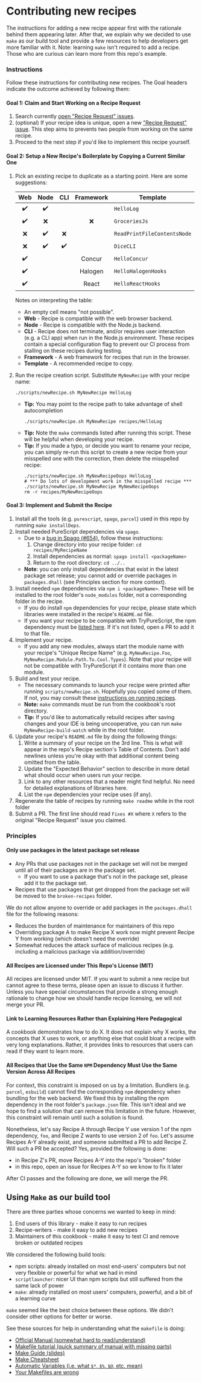 # Contributing new recipes

The instructions for adding a new recipe appear first with the rationale behind them appearing later. After that, we explain why we decided to use `make` as our build tool and provide a few resources to help developers get more familiar with it. Note: learning `make` isn't required to add a recipe. Those who are curious can learn more from this repo's example.

### Instructions

Follow these instructions for contributing new recipes. The Goal headers indicate the outcome achieved by following them:

#### Goal 1: Claim and Start Working on a Recipe Request

1. Search currently [open "Recipe Request" issues](https://github.com/JordanMartinez/purescript-cookbook/issues?q=is%3Aissue+is%3Aopen+label%3Arecipe-request).
1. (optional) If your recipe idea is unique, open a new ["Recipe Request" issue](https://github.com/JordanMartinez/purescript-cookbook/issues/new?assignees=&labels=recipe-request&template=recipe-request.md&title=). This step aims to prevents two people from working on the same recipe.
1. Proceed to the next step if you'd like to implement this recipe yourself.

#### Goal 2: Setup a New Recipe's Boilerplate by Copying a Current Similar One

1. Pick an existing recipe to duplicate as a starting point. Here are some suggestions:

    | Web | Node | CLI | Framework | Template |
    | :-: | :-: | :-: | :-: | --- |
    | :heavy_check_mark: | :heavy_check_mark: | | | `HelloLog` |
    | :heavy_check_mark: | :x: | | :x: | `GroceriesJs` |
    | :x: | :heavy_check_mark: | :x: | | `ReadPrintFileContentsNode` |
    | :x: | :heavy_check_mark: | :heavy_check_mark: | | `DiceCLI` |
    | :heavy_check_mark: | | | Concur | `HelloConcur` |
    | :heavy_check_mark: | | | Halogen | `HelloHalogenHooks` |
    | :heavy_check_mark: | | | React | `HelloReactHooks` |

    Notes on interpreting the table:
    - An empty cell means "not possible".
    - **Web** - Recipe is compatible with the web browser backend.
    - **Node** - Recipe is compatible with the Node.js backend.
    - **CLI** - Recipe does not terminate, and/or requires user interaction (e.g. a CLI app) when run in the Node.js environment. These recipes contain a special configuration flag to prevent our CI process from stalling on these recipes during testing.
    - **Framework** - A web framework for recipes that run in the browser.
    - **Template** - A recommended recipe to copy.

1. Run the recipe creation script. Substitute `MyNewRecipe` with your recipe name:
    ```
    ./scripts/newRecipe.sh MyNewRecipe HelloLog
    ```
    - **Tip:** You may point to the recipe path to take advantage of shell autocompletion
      ```
      ./scripts/newRecipe.sh MyNewRecipe recipes/HelloLog
      ```
    - **Tip:** Note the `make` commands listed after running this script. These will be helpful when developing your recipe.
    - **Tip:** If you made a typo, or decide you want to rename your recipe, you can simply re-run this script to create a new recipe from your misspelled one with the correction, then delete the misspelled recipe:
      ```
      ./scripts/newRecipe.sh MyNewRecipeOops HelloLog
      # *** Do lots of development work in the misspelled recipe ***
      ./scripts/newRecipe.sh MyNewRecipe MyNewRecipeOops
      rm -r recipes/MyNewRecipeOops
      ```

#### Goal 3: Implement and Submit the Recipe

1. Install all the tools (e.g. `purescript`, `spago`, `parcel`) used in this repo by running `make installDeps`.
1. Install needed PureScript dependencies via `spago`.
    - Due to a [bug in Spago (#654)](https://github.com/purescript/spago/issues/654), follow these instructions:
        1. Change directory into your recipe folder: `cd recipes/MyRecipeName`
        1. Install dependencies as normal: `spago install <packageName>`
        1. Return to the root directory: `cd ../..`
    - **Note**: you can only install dependencies that exist in the latest package set release; you cannot add or override packages in `packages.dhall` (see Principles section for more context).
1. Install needed `npm` dependencies via `npm i <packageName>`. These will be installed to the root folder's `node_modules` folder, not a corresponding folder in the recipe.
    - If you do install `npm` dependencies for your recipe, please state which libraries were installed in the recipe's `README.md` file.
    - If you want your recipe to be compatible with TryPureScript, the npm dependency must be [listed here](https://github.com/purescript/trypurescript/blob/master/client/src/Try/Shim.purs). If it's not listed, open a PR to add it to that file.
1. Implement your recipe.
    - If you add any new modules, always start the module name with your recipe's "Unique Recipe Name" (e.g. `MyNewRecipe.Foo`, `MyNewRecipe.Module.Path.To.Cool.Types`). Note that your recipe will not be compatible with TryPureScript if it contains more than one module.
 2. Build and test your recipe.
    - The necessary commands to launch your recipe were printed after running `scripts/newRecipe.sh`. Hopefully you copied some of them. If not, you may consult these [instructions on running recipes](https://github.com/JordanMartinez/purescript-cookbook/blob/master/README.md#running-recipes).
    - **Note:** `make` commands must be run from the cookbook's root directory.
    - **Tip:** If you'd like to automatically rebuild recipes after saving changes and your IDE is being uncooperative, you can run `make MyNewRecipe-build-watch` while in the root folder.
1. Update your recipe's `README.md` file by doing the following things:
    1. Write a summary of your recipe on the 3rd line. This is what will appear in the repo's Recipe section's Table of Contents. Don't add newlines unless you're okay with that additional content being omitted from the table.
    1. Update the "Expected Behavior" section to describe in more detail what should occur when users run your recipe.
    1. Link to any other resources that a reader might find helpful. No need for detailed explanations of libraries here.
    1. List the `npm` dependencies your recipe uses (if any).
1. Regenerate the table of recipes by running `make readme` while in the root folder
1. Submit a PR. The first line should read `Fixes #X` where `X` refers to the original "Recipe Request" issue you claimed.

### Principles

#### Only use packages in the latest package set release

- Any PRs that use packages not in the package set will not be merged until all of their packages are in the package set.
  - If you want to use a package that's not in the package set, please add it to the package set.
- Recipes that use packages that get dropped from the package set will be moved to the `broken-recipes` folder.

We do not allow anyone to override or add packages in the `packages.dhall` file for the following reasons:
- Reduces the burden of maintenance for maintainers of this repo
- Overriding package A to make Recipe X work now might prevent Recipe Y from working (which doesn't need the override)
- Somewhat reduces the attack surface of malicious recipes (e.g. including a malicious package via addition/override)

#### All Recipes are Licensed under This Repo's License (MIT)

All recipes are licensed under MIT. If you want to submit a new recipe but cannot agree to these terms, please open an issue to discuss it further. Unless you have special circumstances that provide a strong enough rationale to change how we should handle recipe licensing, we will not merge your PR.

#### Link to Learning Resources Rather than Explaining Here Pedagogical

A cookbook demonstrates how to do X. It does not explain why X works, the concepts that X uses to work, or anything else that could bloat a recipe with very long explanations. Rather, it provides links to resources that users can read if they want to learn more.

#### All Recipes that Use the Same `NPM` Dependency Must Use the Same Version Across All Recipes

For context, this constraint is imposed on us by a limitation. Bundlers (e.g. `parcel`, `esbuild`) cannot find the corresponding `npm` dependency when bundling for the web backend. We fixed this by installing the npm dependency in the root folder's `package.json` file. This isn't ideal and we hope to find a solution that can remove this limitation in the future. However, this constraint will remain until such a solution is found.

Nonetheless, let's say Recipe A through Recipe Y use version 1 of the npm dependency, `foo`, and Recipe Z wants to use version 2 of `foo`. Let's assume Recipes A-Y already exist, and someone submitted a PR to add Recipe Z. Will such a PR be accepted? Yes, provided the following is done:
- in Recipe Z's PR, move Recipes A-Y into the repo's "broken" folder
- in this repo, open an issue for Recipes A-Y so we know to fix it later

After CI passes and the following are done, we will merge the PR.

## Using `Make` as our build tool

There are three parties whose concerns we wanted to keep in mind:
1. End users of this library - make it easy to run recipes
1. Recipe-writers - make it easy to add new recipes
1. Maintainers of this cookbook - make it easy to test CI and remove broken or outdated recipes

We considered the following build tools:
- npm scripts: already installed on most end-users' computers but not very flexible or powerful for what we had in mind
- `scriptlauncher`: nicer UI than npm scripts but still suffered from the same lack of power
- `make`: already installed on most users' computers, powerful, and a bit of a learning curve

`make` seemed like the best choice between these options. We didn't consider other options for better or worse.

See these sources for help in understanding what the `makefile` is doing:
- [Official Manual (somewhat hard to read/understand)](https://www.gnu.org/software/make/manual/make.html)
- [Makefile tutorial (quick summary of manual with missing parts)](https://makefiletutorial.com/)
- [Make Guide (slides)](http://martinvseticka.eu/temp/make/normal.html)
- [Make Cheatsheet](http://eduardolezcano.com/wp-content/uploads/2016/06/make_cheatsheet.pdf)
- [Automatic Variables (i.e. what `$*`, `$%`, `$@`, etc. mean)](https://www.gnu.org/software/make/manual/make.html#Automatic-Variables)
- [Your Makefiles are wrong](https://tech.davis-hansson.com/p/make/)
